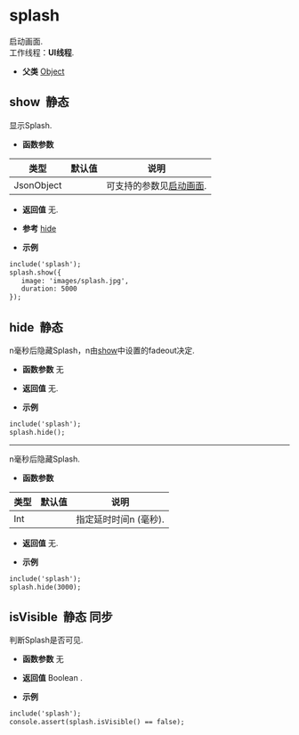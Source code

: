 # splash

  启动画面.<br>工作线程：**UI线程**.
  
* **父类** 
<a href="#api/apiObject">Object</a>&nbsp;

## show &nbsp;<span class="label label-static">静态</span> 

  显示Splash.
  
* **函数参数**

<table class="table table-hover table-bordered ">
	<thead>
		<tr>
			<th class="col-xs-1">类型</th>
			<th class="col-xs-1">默认值</th>
			<th>说明</th>
		</tr>
	</thead>
	<tbody>
		<tr>
	<td>JsonObject </td>
	<td></td>
	<td>可支持的参数见<a href="#settings/settingsSplashWindowSettings">启动画面</a>.</td>
</tr>
	</tbody>
</table>

* **返回值**
   无. 

* **参考** 
<a href="#api/apisplash/1">hide</a>

* **示例**

```html
include('splash');
splash.show({
   image: 'images/splash.jpg',
   duration: 5000
});

```


<div class="adoc" id="div_show"></div>


## hide &nbsp;<span class="label label-static">静态</span> 

  n毫秒后隐藏Splash，n由<a href="#api/apisplash/0">show</a>中设置的fadeout决定.
  
* **函数参数**  无

* **返回值**
   无. 

* **示例**

```html
include('splash');
splash.hide();

```
*****
  n毫秒后隐藏Splash.
  
* **函数参数**

<table class="table table-hover table-bordered ">
	<thead>
		<tr>
			<th class="col-xs-1">类型</th>
			<th class="col-xs-1">默认值</th>
			<th>说明</th>
		</tr>
	</thead>
	<tbody>
		<tr>
	<td>Int </td>
	<td></td>
	<td>指定延时时间n (毫秒).</td>
</tr>
	</tbody>
</table>

* **返回值**
   无. 

* **示例**

```html
include('splash');
splash.hide(3000);

```


<div class="adoc" id="div_hide"></div>


## isVisible &nbsp;<span class="label label-static">静态</span> <span class="label label-sync">同步</span> 

  判断Splash是否可见.
  
* **函数参数**  无

* **返回值**
  Boolean . 

* **示例**

```html
include('splash');
console.assert(splash.isVisible() == false);

```

